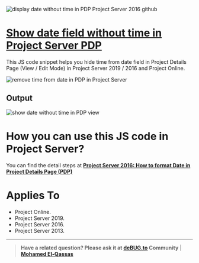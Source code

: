 ![display date without time in PDP Project Server 2016 github](https://user-images.githubusercontent.com/49816567/104453238-2a2d8580-55b5-11eb-88a1-4e3ebf1d9845.png)
# [Show date field without time in Project Server PDP](https://spgeeks.devoworx.com/project-server-2016-how-to-format-date-in-pdp/)

This JS code snippet helps you hide time from date field in Project Details Page (View / Edit Mode) in Project Server 2019 / 2016 and Project Online.

![remove time from date in PDP in Project Server](https://user-images.githubusercontent.com/49816567/104454008-4e3d9680-55b6-11eb-9b98-afcaba7d8379.png)

## Output

![show date without time in PDP view](https://user-images.githubusercontent.com/49816567/104454427-e50a5300-55b6-11eb-8d49-c30d1de3747d.png)

# How you can use this JS code in Project Server?

You can find the detail steps at **[Project Server 2016: How to format Date in Project Details Page (PDP)](https://spgeeks.devoworx.com/project-server-2016-how-to-format-date-in-pdp/)**


# Applies To

- Project Online.
- Project Server 2019.
- Project Server 2016.
- Project Server 2013.

--------------
> **Have a related question? Please ask it at [deBUG.to](https://deBUG.to) Community** | **[Mohamed El-Qassas](https://devoworx.com)**
